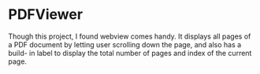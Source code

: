 # PDFViewer

Though this project, I found webview comes handy. It displays all pages of a PDF document by letting user scrolling down the page, and also has a build- in label to display the total number of pages and index of the current page.  
